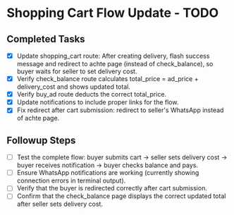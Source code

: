 # Shopping Cart Flow Update - TODO

## Completed Tasks
- [x] Update shopping_cart route: After creating delivery, flash success message and redirect to achte page (instead of check_balance), so buyer waits for seller to set delivery cost.
- [x] Verify check_balance route calculates total_price = ad_price + delivery_cost and shows updated total.
- [x] Verify buy_ad route deducts the correct total_price.
- [x] Update notifications to include proper links for the flow.
- [x] Fix redirect after cart submission: redirect to seller's WhatsApp instead of achte page.

## Followup Steps
- [ ] Test the complete flow: buyer submits cart → seller sets delivery cost → buyer receives notification → buyer checks balance and pays.
- [ ] Ensure WhatsApp notifications are working (currently showing connection errors in terminal output).
- [ ] Verify that the buyer is redirected correctly after cart submission.
- [ ] Confirm that the check_balance page displays the correct updated total after seller sets delivery cost.
